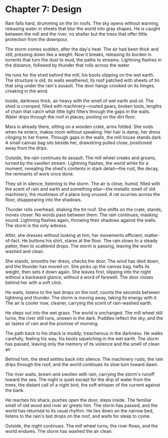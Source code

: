 # Chapter 7: Design

Rain falls hard, drumming on the tin roofs. The sky opens without warning, releasing water in sheets that blur the world into gray shapes. He is caught between the mill and the river, no shelter but the trees that offer little protection from the downpour.

The storm comes sudden, after the day's heat. The air had been thick and still, pressing down like a weight. Now it breaks, releasing its burden in torrents that turn the dust to mud, the paths to streams. Lightning flashes in the distance, followed by thunder that rolls across the water.

He runs for the shed behind the mill, his boots slipping on the wet earth. The structure is old, its walls weathered, its roof patched with sheets of tin that sing under the rain's assault. The door hangs crooked on its hinges, creaking in the wind.

Inside, darkness thick, air heavy with the smell of wet earth and oil. The shed is cramped, filled with machinery—rusted gears, broken tools, lengths of chain that catch what little light filters through the gaps in the walls. Water drips through the roof in places, pooling on the dirt floor.

Mara is already there, sitting on a wooden crate, arms folded. She nods when he enters, makes room without speaking. Her hair is damp, her dress clinging to her frame. Through gaps in the walls, the mill house stands dark. A small canvas bag sits beside her, drawstring pulled close, positioned away from the drips.

Outside, the rain continues its assault. The mill wheel creaks and groans, turned by the swollen stream. Lightning flashes, the world white for a moment, revealing the shed's contents in stark detail—the rust, the decay, the remnants of work once done.

They sit in silence, listening to the storm. The air is close, humid, filled with the scent of rain and earth and something else—the metallic smell of old machinery, the mustiness of a place long unused. A rat scurries across the floor, disappearing into the shadows.

Thunder rolls overhead, shaking the tin roof. She shifts on the crate, stands, moves closer. No words pass between them. The rain continues, masking sound. Lightning flashes again, throwing their shadows against the walls. The storm is the only witness.

After, she dresses without looking at him, her movements efficient, matter-of-fact. He buttons his shirt, stares at the floor. The rain slows to a steady patter, then to scattered drops. The storm is passing, leaving the world washed and clean.

She stands, smooths her dress, checks the door. The wind has died down, and the thunder has moved on. She picks up the canvas bag, hefts its weight, then sets it down again. She leaves first, slipping into the night without a backward glance, without a word of farewell. The door closes behind her with a soft click.

He waits, listens to the last drops on the roof, counts the seconds between lightning and thunder. The storm is moving away, taking its energy with it. The air is cooler now, cleaner, carrying the scent of rain-washed earth.

He steps out into the wet grass. The world is unchanged. The mill wheel still turns, the river still runs, unseen in the dark. Puddles reflect the sky, and the air tastes of rain and the promise of morning.

The path back to his shack is muddy, treacherous in the darkness. He walks carefully, feeling his way, his boots squelching in the wet earth. The storm has passed, leaving only the memory of its violence and the smell of clean air.

Behind him, the shed settles back into silence. The machinery rusts, the rain drips through the roof, and the world continues its slow turn toward dawn.

The river waits, brown and swollen with rain, carrying the storm's runoff toward the sea. The night is quiet except for the drip of water from the trees, the distant call of a night bird, the soft whisper of the current against the bank.

He reaches his shack, pushes open the door, steps inside. The familiar smell of old wood and river air greets him. The storm has passed, and the world has returned to its usual rhythm. He lies down on the narrow bed, listens to the rain's last drops on the roof, and waits for sleep to come.

Outside, the night continues. The mill wheel turns, the river flows, and the world endures. The storm has washed the air clean.